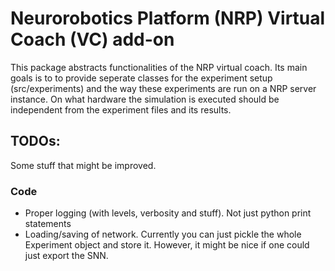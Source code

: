 # Neurorobotics Platform (NRP) Virtual Coach (VC) add-on

This package abstracts functionalities of the NRP virtual coach. 
Its main goals is to to provide seperate classes for the experiment setup (src/experiments) and the way these experiments are run on a NRP server instance. On what hardware the simulation is executed should be independent from the experiment files and its results.


## TODOs:
Some stuff that might be improved.

### Code
- Proper logging (with levels, verbosity and stuff). Not just python print statements
- Loading/saving of network. Currently you can just pickle the whole Experiment object and store it. However, it might be nice if one could just export the SNN.

<!--
### Repository
 - Make official package out of it (only if really ) -> https://packaging.python.org/en/latest/tutorials/packaging-projects/#generating-distribution-archives
 - 
 - 
 - -->

